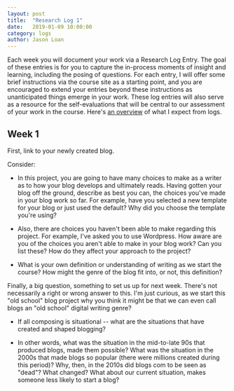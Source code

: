 ```yaml
---
layout: post
title:  "Research Log 1"
date:   2019-01-09 10:00:00
category: logs
author: Jason Loan
---
```


Each week you will document your work via a Research Log Entry. The goal of these entries is for you to capture the in-process moments of insight and learning, including the posing of questions. For each entry, I will offer some brief instructions via the course site as a starting point, and you are encouraged to extend your entries beyond these instructions as unanticipated things emerge in your work. These log entries will also serve as a resource for the self-evaluations that will be central to our assessment of your work in the course. Here's [an overview](https://jloan.github.io/e101v1/logs/2019/01/07/log-guide/) of what I expect from logs.

## Week 1

First, link to your newly created blog.

Consider:

* In this project, you are going to have many choices to make as a writer as to how your blog develops and ultimately reads. Having gotten your blog off the ground, describe as best you can, the choices you've made in your blog work so far. For example, have you selected a new template for your blog or just used the default? Why did you choose the template you're using?

* Also, there are choices you haven't been able to make regarding this project. For example, I've asked you to use Wordpress. How aware are you of the choices you aren't able to make in your blog work? Can you list these? How do they affect your approach to the project?

* What is your own definition or understanding of writing as we start the course? How might the genre of the blog fit into, or not, this definition?

Finally, a big question, something to set us up for next week. There's not necessarily a right or wrong answer to this. I'm just curious, as we start this "old school" blog project why you think it might be that we can even call blogs an "old school" digital writing genre?

* If all composing is situational -- what are the situations that have created and shaped blogging?

* In other words, what was the situation in the mid-to-late 90s that produced blogs, made them possible? What was the situation in the 2000s that made blogs so popular (there were millions created during this period)? Why, then, in the 2010s did blogs com to be seen as "dead"? What changed? What about our current situation, makes someone less likely to start a blog?

